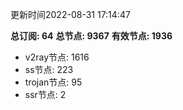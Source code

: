 更新时间2022-08-31 17:14:47

**总订阅: 64**
**总节点: 9367**
**有效节点: 1936**
- v2ray节点: 1616
- ss节点: 223
- trojan节点: 95
- ssr节点: 2
